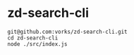 # zd-search-cli

```
git@github.com:vorks/zd-search-cli.git
cd zd-search-cli
node ./src/index.js
```

